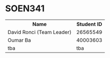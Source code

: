 # SOEN341

<table>
  <tr>
    <th>Name</th>
    <th>Student ID</th>
  </tr>
  <tr>
    <td>David Ronci (Team Leader)</td>
    <td>26565549</td>
  </tr>
  <tr>
    <td>Oumar Ba</td>
    <td>40003603</td>
  </tr>
  <tr>
    <td>tba</td>
    <td>tba</td>
  </tr>
</table>